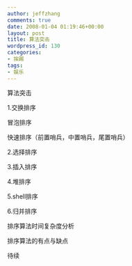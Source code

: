 ```yaml
---
author: jeffzhang
comments: true
date: 2008-01-04 01:19:46+00:00
layout: post
title: 算法突击
wordpress_id: 130
categories:
- 挨踢
tags:
- 娱乐
---
```


算法突击

1.交换排序

冒泡排序

快速排序（前置哨兵，中置哨兵，尾置哨兵）

2.选择排序

3.插入排序

4.堆排序

5.shell排序

6.归并排序

排序算法时间复杂度分析

排序算法的有点与缺点

待续
